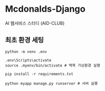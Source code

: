 # Mcdonalds-Django
AI 웹서비스 스터디 (AID-CLUB)


## 최초 환경 세팅
``` shell
python -m venv .env

.env\Scripts\activate
source .myenv/bin/activate # 맥북 가상환경 실행

pip install -r requirements.txt

python myapp manage.py runserver # 서버 실행
```